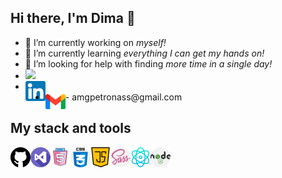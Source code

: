 ## **Hi there, I'm Dima** 👋

+ 🔭 I’m currently working on *myself!*
+ 🌱 I’m currently learning *everything I can get my hands on!*
+ 🤔 I’m looking for help with finding *more time in a single day!*
+ ![](https://img.shields.io/twitter/url?color=blue&label=linkedin&logo=linkedin&logoColor=blue&style=social&url=https%3A%2F%2Fwww.linkedin.com%2Fin%2Fdima-tytenko-a5b26a21b%2F)
+ <a href="https://www.linkedin.com/in/dima-tytenko-a5b26a21b/"><img align="left" alt="linkedin" width="32px" src="./icons/linkedin.png" />
+ <a/>
  <img align="left" alt="gmail" width="32px" src="./icons/gmail.png" /> - amgpetronass@gmail.com


## My stack and tools

<img align="left" alt="github" width="32px" src="./icons/github.png" />
<img align="left" alt="visual-studio" width="32px" src="./icons/visual-studio.png" />
<img align="left" alt="html5" width="32px" src="./icons/free-icon-html-5-2535518.png" />
<img align="left" alt="css" width="32px" src="./icons/css.png" />
<img align="left" alt="java-script" width="32px" src="./icons/java-script.png" />
<img align="left" alt="sass" width="32px" src="./icons/sass.png" />
<img align="left" alt="physics" width="32px" src="./icons/physics.png" />
<img align="left" alt="node" width="32px" src="./icons/nodejs.png" />
